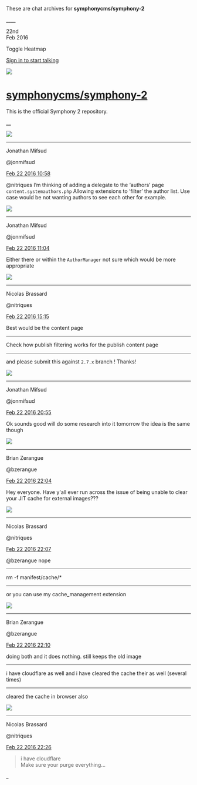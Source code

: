 These are chat archives for **symphonycms/symphony-2**

[__](/symphonycms/symphony-2/archives/2016/02/23)[__](/symphonycms/symphony-2/archives/2016/02/21)

22nd  
Feb 2016

Toggle Heatmap

[Sign in to start talking](/login?action=login&button=archive-login)

![](https://avatars-02.gitter.im/group/iv/3/57542c45c43b8c601977197e?s=48)

#  [symphonycms/symphony-2](/symphonycms/symphony-2)

This is the official Symphony 2 repository.

[ __](/orgs/symphonycms/rooms "More symphonycms rooms")

![](https://avatars1.githubusercontent.com/u/859775?v=3&s=30)

____

Jonathan Mifsud

@jonmifsud

[Feb 22 2016
10:58](https://gitter.im/symphonycms/symphony-2?at=56cae9e4631af87d5c44e8c3)

@nitriques I’m thinking of adding a delegate to the ‘authors’ page
`content.systemauthors.php` Allowing extensions to ‘filter’ the author list.
Use case would be not wanting authors to see each other for example.

![](https://avatars1.githubusercontent.com/u/859775?v=3&s=30)

____

Jonathan Mifsud

@jonmifsud

[Feb 22 2016
11:04](https://gitter.im/symphonycms/symphony-2?at=56caeb3de1786831677c72f9)

Either there or within the `AuthorManager` not sure which would be more
appropriate

![](https://avatars1.githubusercontent.com/u/771169?v=3&s=30)

____

Nicolas Brassard

@nitriques

[Feb 22 2016
15:15](https://gitter.im/symphonycms/symphony-2?at=56cb2629d12993d965570c61)

Best would be the content page

____

Check how publish filtering works for the publish content page

____

and please submit this against `2.7.x` branch ! Thanks!

![](https://avatars1.githubusercontent.com/u/859775?v=3&s=30)

____

Jonathan Mifsud

@jonmifsud

[Feb 22 2016
20:55](https://gitter.im/symphonycms/symphony-2?at=56cb75bf631af87d5c450988)

Ok sounds good will do some research into it tomorrow the idea is the same
though

![](https://avatars0.githubusercontent.com/u/27163?v=3&s=30)

____

Brian Zerangue

@bzerangue

[Feb 22 2016
22:04](https://gitter.im/symphonycms/symphony-2?at=56cb8605d659dcbc6ba28217)

Hey everyone. Have y'all ever run across the issue of being unable to clear
your JIT cache for external images???

![](https://avatars1.githubusercontent.com/u/771169?v=3&s=30)

____

Nicolas Brassard

@nitriques

[Feb 22 2016
22:07](https://gitter.im/symphonycms/symphony-2?at=56cb8685d659dcbc6ba2823c)

@bzerangue nope

____

rm -f manifest/cache/*

____

or you can use my cache_management extension

![](https://avatars0.githubusercontent.com/u/27163?v=3&s=30)

____

Brian Zerangue

@bzerangue

[Feb 22 2016
22:10](https://gitter.im/symphonycms/symphony-2?at=56cb8772d12993d9655725dd)

doing both and it does nothing. still keeps the old image

____

i have cloudflare as well and i have cleared the cache their as well (several
times)

____

cleared the cache in browser also

![](https://avatars1.githubusercontent.com/u/771169?v=3&s=30)

____

Nicolas Brassard

@nitriques

[Feb 22 2016
22:26](https://gitter.im/symphonycms/symphony-2?at=56cb8b1e95f2abfa55e825e4)

> i have cloudflare  
> Make sure your purge everything...

_

